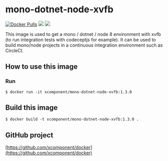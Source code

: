 # mono-dotnet-node-xvfb

[![Docker Pulls](https://img.shields.io/docker/pulls/xcomponent/mono-dotnet-node-xvfb.svg)](https://store.docker.com/community/images/xcomponent/mono-dotnet-node-xvfb)
[![](https://images.microbadger.com/badges/version/xcomponent/mono-dotnet-node-xvfb.svg)](https://store.docker.com/community/images/xcomponent/mono-dotnet-node-xvfb)
[![](https://images.microbadger.com/badges/image/xcomponent/mono-dotnet-node-xvfb.svg)](https://store.docker.com/community/images/xcomponent/mono-dotnet-node-xvfb)

This image is used to get a mono / dotnet / node 8 environment with xvfb (to run integration tests with codeceptjs for example).
It can be used to build mono/node projects in a continuous integration environment such as CircleCI.

## How to use this image

### Run

```
$ docker run -it xcomponent/mono-dotnet-node-xvfb:1.3.0
```

## Build this image

```
$ docker build -t xcomponent/mono-dotnet-node-xvfb:1.3.0 .
```

## GitHub project

[https://github.com/xcomponent/docker](https://github.com/xcomponent/docker)
